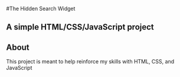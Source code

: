#The Hidden Search Widget
## A simple HTML/CSS/JavaScript project

## About
This project is meant to help reinforce my skills with HTML, CSS, and JavaScript